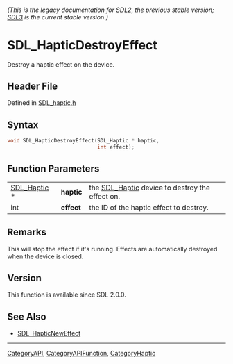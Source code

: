 ###### (This is the legacy documentation for SDL2, the previous stable version; [SDL3](https://wiki.libsdl.org/SDL3/) is the current stable version.)
# SDL_HapticDestroyEffect

Destroy a haptic effect on the device.

## Header File

Defined in [SDL_haptic.h](https://github.com/libsdl-org/SDL/blob/SDL2/include/SDL_haptic.h)

## Syntax

```c
void SDL_HapticDestroyEffect(SDL_Haptic * haptic,
                             int effect);
```

## Function Parameters

|                            |            |                                                               |
| -------------------------- | ---------- | ------------------------------------------------------------- |
| [SDL_Haptic](SDL_Haptic) * | **haptic** | the [SDL_Haptic](SDL_Haptic) device to destroy the effect on. |
| int                        | **effect** | the ID of the haptic effect to destroy.                       |

## Remarks

This will stop the effect if it's running. Effects are automatically
destroyed when the device is closed.

## Version

This function is available since SDL 2.0.0.

## See Also

- [SDL_HapticNewEffect](SDL_HapticNewEffect)

----
[CategoryAPI](CategoryAPI), [CategoryAPIFunction](CategoryAPIFunction), [CategoryHaptic](CategoryHaptic)

